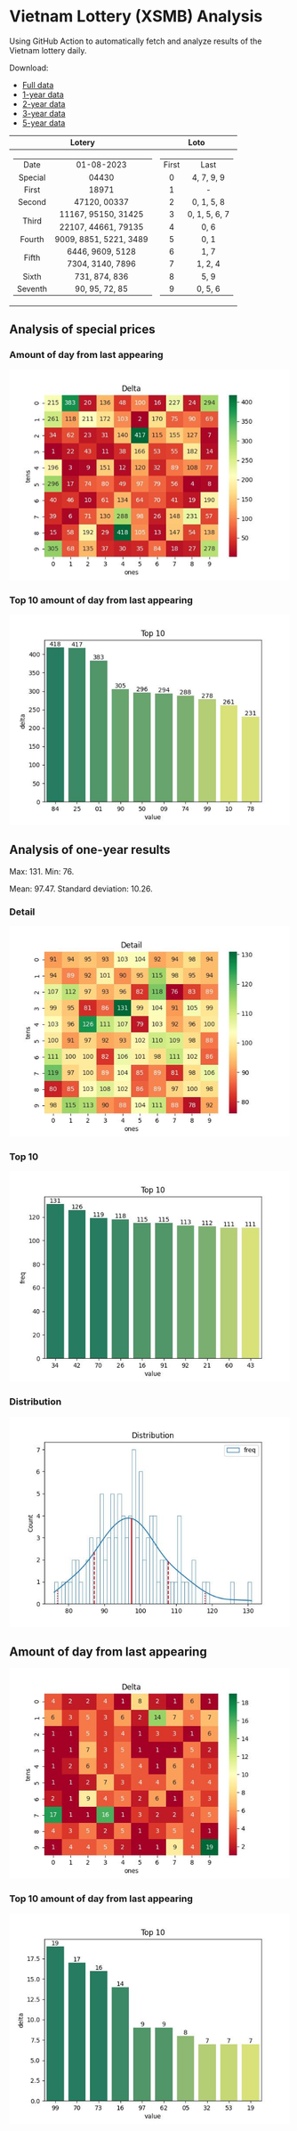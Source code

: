 # Vietnam Lottery (XSMB) Analysis

Using GitHub Action to automatically fetch and analyze results of the Vietnam lottery daily.

Download:

* [Full data](https://raw.githubusercontent.com/khiemdoan/vietnam-lottery-xsmb-analysis/main/results/xsmb.csv)
* [1-year data](https://raw.githubusercontent.com/khiemdoan/vietnam-lottery-xsmb-analysis/main/results/xsmb_1_year.csv)
* [2-year data](https://raw.githubusercontent.com/khiemdoan/vietnam-lottery-xsmb-analysis/main/results/xsmb_2_year.csv)
* [3-year data](https://raw.githubusercontent.com/khiemdoan/vietnam-lottery-xsmb-analysis/main/results/xsmb_3_year.csv)
* [5-year data](https://raw.githubusercontent.com/khiemdoan/vietnam-lottery-xsmb-analysis/main/results/xsmb_5_year.csv)

| Lotery      | Loto |
| :-----------: | :-----------: |
| <table><tr><td>Date</td><td>01-08-2023</td></tr><tr><td>Special</td><td>04430</td></tr><tr><td>First</td><td>18971</td></tr><tr><td>Second</td><td>47120, 00337</td></tr><tr><td rowspan="2">Third</td><td>11167, 95150, 31425</td></tr><tr><td>22107, 44661, 79135</td></tr><tr><td>Fourth</td><td>9009, 8851, 5221, 3489</td></tr><tr><td rowspan="2">Fifth</td><td>6446, 9609, 5128</td></tr><tr><td>7304, 3140, 7896</td></tr><tr><td>Sixth</td><td>731, 874, 836</td></tr><tr><td>Seventh</td><td>90, 95, 72, 85</td></tr></table> | <table><tr><td>First</td><td>Last</td></tr><tr><td>0</td><td>4, 7, 9, 9</td></tr><tr><td>1</td><td>-</td></tr><tr><td>2</td><td>0, 1, 5, 8</td></tr><tr><td>3</td><td>0, 1, 5, 6, 7</td></tr><tr><td>4</td><td>0, 6</td></tr><tr><td>5</td><td>0, 1</td></tr><tr><td>6</td><td>1, 7</td></tr><tr><td>7</td><td>1, 2, 4</td></tr><tr><td>8</td><td>5, 9</td></tr><tr><td>9</td><td>0, 5, 6</td></tr></table> |


<h2>Analysis of special prices</h2>

<h3>Amount of day from last appearing</h3>

![Delta](images/special_delta.jpg)

<h3>Top 10 amount of day from last appearing</h3>

![Delta top 10](images/special_delta_top_10.jpg)

<h2>Analysis of one-year results</h2>

Max: 131. Min: 76.

Mean: 97.47. Standard deviation: 10.26.

<h3>Detail</h3>

![Detail](images/heatmap.jpg)

<h3>Top 10</h3>

![Top 10](images/top-10.jpg)

<h3>Distribution</h3>

![Distribution](images/distribution.jpg)

<h2>Amount of day from last appearing</h2>

![Delta](images/delta.jpg)

<h3>Top 10 amount of day from last appearing</h3>

![Delta top 10](images/delta_top_10.jpg)